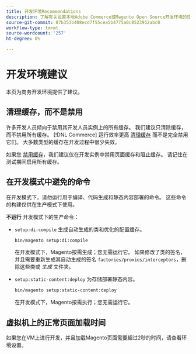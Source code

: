 ```yaml
---
title: 开发环境Recommendations
description: 了解有关设置本地Adobe Commerce或Magento Open Source开发环境的性能建议。
source-git-commit: 87b353b408ecd7f55cea5b4775a0c8523952abc0
workflow-type: tm+mt
source-wordcount: '257'
ht-degree: 0%

---
```



# 开发环境建议

本页为商务开发环境提供了建议。

## 清理缓存，而不是禁用

许多开发人员倾向于禁用其开发人员实例上的所有缓存。 我们建议只清除缓存，而不禁用所有缓存。 [!DNL Commerce] 运行效率更高 [清理缓存] 而不是完全禁用它们。 大多数类型的缓存在开发过程中很少失效。

如果您 [禁用缓存]，我们建议仅在开发实例中禁用页面缓存和阻止缓存。 请记住在测试期间启用所有缓存。

## 在开发模式中避免的命令

在开发模式下，请勿运行用于编译、代码生成和静态内容部署的命令。 这些命令的构建仅供在生产模式下使用。

**不运行** 开发模式下的生产命令：

* `setup:di:compile` 生成自动生成的类和优化的配置缓存。

   ```bash
   bin/magento setup:di:compile
   ```

   在开发模式下，Magento按需生成；您无需运行它。 如果修改了类的签名，并且需要重新生成其自动生成的签名 `factories/proxies/interceptors`，删除这些类或 _生成_ 文件夹。

* `setup:static-content:deploy` 为存储部署静态内容。

   ```bash
   bin/magento setup:static-content:deploy
   ```

   在开发模式下，Magento按需执行；您无需运行它。

## 虚拟机上的正常页面加载时间

如果您在VM上进行开发，并且加载Magento页面需要超过2秒的时间，请查看环境设置。

<!-- Link definitions -->

[清理缓存]: https://devdocs.magento.com/guides/v2.4/config-guide/cli/config-cli-subcommands-cache.html#config-cli-subcommands-cache-clean
[禁用缓存]: https://devdocs.magento.com/guides/v2.4/config-guide/cli/config-cli-subcommands-cache.html#config-cli-subcommands-cache-en
